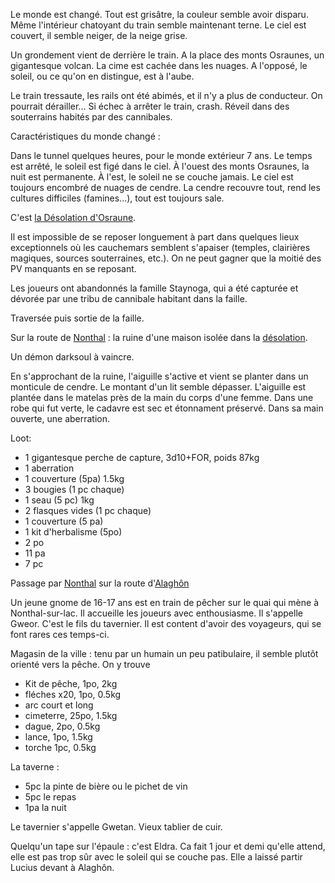 Le monde est changé. Tout est grisâtre, la couleur semble avoir disparu. Même l'intérieur chatoyant du train semble maintenant terne. Le ciel est couvert, il semble neiger, de la neige grise.

Un grondement vient de derrière le train. A la place des monts Osraunes, un gigantesque volcan. La cime est cachée dans les nuages.
A l'opposé, le soleil, ou ce qu'on en distingue, est à l'aube.

Le train tressaute, les rails ont été abimés, et il n'y a plus de conducteur. On pourrait dérailler...
Si échec à arrêter le train, crash. Réveil dans des souterrains habités par des cannibales.


Caractéristiques du monde changé :

Dans le tunnel quelques heures, pour le monde extérieur 7 ans.
Le temps est arrêté, le soleil est figé dans le ciel.
À l'ouest des monts Osraunes, la nuit est permanente. À l'est, le soleil ne se couche jamais.
Le ciel est toujours encombré de nuages de cendre. La cendre recouvre tout, rend les cultures difficiles (famines...), tout est toujours sale.

C'est [la Désolation d'Osraune](lieux/01_desolation.md).

Il est impossible de se reposer longuement à part dans quelques lieux exceptionnels où les cauchemars semblent s'apaiser (temples, clairières magiques, sources souterraines, etc.). On ne peut gagner que la moitié des PV manquants en se reposant.

Les joueurs ont abandonnés la famille Staynoga, qui a été capturée et dévorée par une tribu de cannibale habitant dans la faille.

Traversée puis sortie de la faille.

Sur la route de [Nonthal](lieux/01b_Nonthal.md) : la ruine d'une maison isolée dans la [désolation](lieux/01_desolation.md).

Un démon darksoul à vaincre.

En s'approchant de la ruine, l'aiguille s'active et vient se planter dans un monticule de cendre. Le montant d'un lit semble dépasser.
L'aiguille est plantée dans le matelas près de la main du corps d'une femme. Dans une robe qui fut verte, le cadavre est sec et étonnament préservé. Dans sa main ouverte, une aberration.

Loot:
- 1 gigantesque perche de capture, 3d10+FOR, poids 87kg
- 1 aberration 
- 1 couverture (5pa) 1.5kg
- 3 bougies (1 pc chaque)
- 1 seau (5 pc) 1kg
- 2 flasques vides (1 pc chaque)
- 1 couverture (5 pa)
- 1 kit d'herbalisme (5po)
- 2 po
- 11 pa
- 7 pc

Passage par [Nonthal](lieux/01b_Nonthal.md) sur la route d'[Alaghôn](lieux/02_Alaghon.md)

Un jeune gnome de 16-17 ans est en train de pêcher sur le quai qui mène à Nonthal-sur-lac. Il accueille les joueurs avec enthousiasme. Il s'appelle Gweor. C'est le fils du tavernier. Il est content d'avoir des voyageurs, qui se font rares ces temps-ci.

Magasin de la ville : tenu par un humain un peu patibulaire, il semble plutôt orienté vers la pêche. On y trouve
- Kit de pêche, 1po, 2kg
- fléches x20, 1po, 0.5kg
- arc court et long
- cimeterre, 25po, 1.5kg
- dague, 2po, 0.5kg
- lance, 1po, 1.5kg
- torche 1pc, 0.5kg

La taverne :
- 5pc la pinte de bière ou le pichet de vin
- 5pc le repas
- 1pa la nuit

Le tavernier s'appelle Gwetan. Vieux tablier de cuir.

Quelqu'un tape sur l'épaule : c'est Eldra. Ca fait 1 jour et demi qu'elle attend, elle est pas trop sûr avec le soleil qui se couche pas. Elle a laissé partir Lucius devant à Alaghôn.

